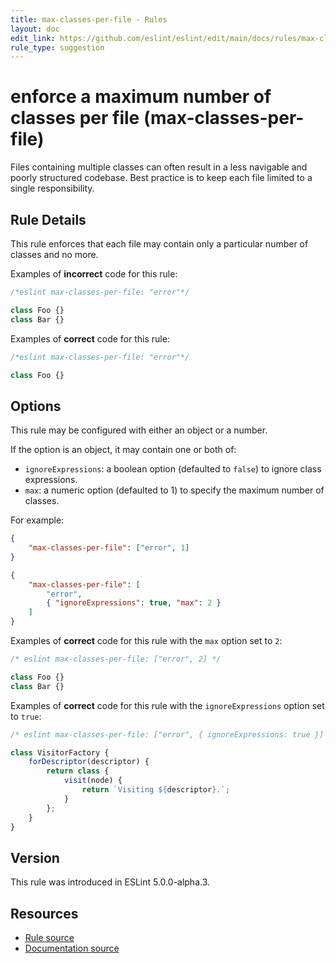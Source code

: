 ```yaml
---
title: max-classes-per-file - Rules
layout: doc
edit_link: https://github.com/eslint/eslint/edit/main/docs/rules/max-classes-per-file.md
rule_type: suggestion
---
```

<!-- Note: No pull requests accepted for this file. See README.md in the root directory for details. -->

# enforce a maximum number of classes per file (max-classes-per-file)

Files containing multiple classes can often result in a less navigable
and poorly structured codebase. Best practice is to keep each file
limited to a single responsibility.

## Rule Details

This rule enforces that each file may contain only a particular number
of classes and no more.

Examples of **incorrect** code for this rule:

```js
/*eslint max-classes-per-file: "error"*/

class Foo {}
class Bar {}
```

Examples of **correct** code for this rule:

```js
/*eslint max-classes-per-file: "error"*/

class Foo {}
```

## Options

This rule may be configured with either an object or a number.

If the option is an object, it may contain one or both of:

-   `ignoreExpressions`: a boolean option (defaulted to `false`) to ignore class expressions.
-   `max`: a numeric option (defaulted to 1) to specify the maximum number of classes.

For example:

```json
{
    "max-classes-per-file": ["error", 1]
}
```

```json
{
    "max-classes-per-file": [
        "error",
        { "ignoreExpressions": true, "max": 2 }
    ]
}
```

Examples of **correct** code for this rule with the `max` option set to `2`:

```js
/* eslint max-classes-per-file: ["error", 2] */

class Foo {}
class Bar {}
```

Examples of **correct** code for this rule with the `ignoreExpressions` option set to `true`:

```js
/* eslint max-classes-per-file: ["error", { ignoreExpressions: true }] */

class VisitorFactory {
    forDescriptor(descriptor) {
        return class {
            visit(node) {
                return `Visiting ${descriptor}.`;
            }
        };
    }
}
```

## Version

This rule was introduced in ESLint 5.0.0-alpha.3.

## Resources

* [Rule source](https://github.com/eslint/eslint/tree/HEAD/lib/rules/max-classes-per-file.js)
* [Documentation source](https://github.com/eslint/eslint/tree/HEAD/docs/rules/max-classes-per-file.md)
